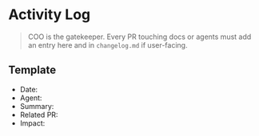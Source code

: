 # Activity Log

> COO is the gatekeeper. Every PR touching docs or agents must add an entry here and in `changelog.md` if user-facing.

## Template
- Date:
- Agent:
- Summary:
- Related PR:
- Impact:

